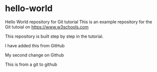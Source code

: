 # hello-world
Hello World repository for Git tutorial
This is an example repository for the Git tutoial on https://www.w3schools.com

This repository is built step by step in the tutorial.

I have added this from GitHub

My second change on Github

This is from a git to github

